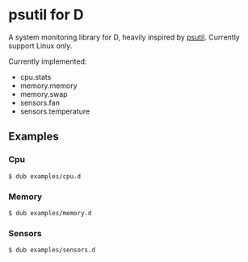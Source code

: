 # psutil for D

A system monitoring library for D, heavily inspired by [psutil](https://github.com/giampaolo/psutil). Currently support Linux only.

Currently implemented:

- cpu.stats
- memory.memory
- memory.swap
- sensors.fan
- sensors.temperature

## Examples

### Cpu

```console
$ dub examples/cpu.d
```

### Memory

```console
$ dub examples/memory.d
```

### Sensors

```console
$ dub examples/sensors.d
```
